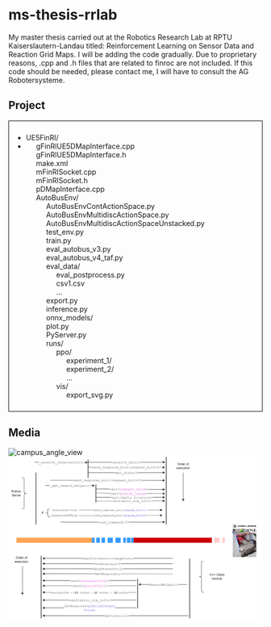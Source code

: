 # ms-thesis-rrlab
My master thesis carried out at the Robotics Research Lab at RPTU Kaiserslautern-Landau titled: Reinforcement Learning on Sensor Data and Reaction Grid Maps.
I will be adding the code gradually. Due to proprietary reasons, .cpp and .h files that are related to finroc are not included. If this code should be needed, please contact me, I will have to consult the AG Robotersysteme. 

## Project

<div style="border: 1px solid black; padding: 10px;">
  <UE5FinRl>
    <ul>
      <li>UE5FinRl/</li>
      <li>
        <ul style="list-style-type: none; padding-left: 20px;">
          <li>gFinRlUE5DMapInterface.cpp</li>
          <li>gFinRlUE5DMapInterface.h</li>
          <li>make.xml</li>
          <li>mFinRlSocket.cpp</li>
          <li>mFinRlSocket.h</li>
          <li>pDMapInterface.cpp</li>
          <li>
            AutoBusEnv/
            <ul style="list-style-type: none; padding-left: 20px;">
              <li>AutoBusEnvContActionSpace.py</li>
              <li>AutoBusEnvMultidiscActionSpace.py</li>
              <li>AutoBusEnvMultidiscActionSpaceUnstacked.py</li>
              <li>test_env.py</li>
              <li>train.py</li>
              <li>eval_autobus_v3.py</li>
              <li>eval_autobus_v4_taf.py</li>
              <li>
                eval_data/
                <ul style="list-style-type: none; padding-left: 20px;">
                  <li>eval_postprocess.py</li>
                  <li>csv1.csv</li>
                  <li>...</li>
                </ul>
              </li>
              <li>export.py</li>
              <li>inference.py</li>
              <li>
                onnx_models/
              </li>
              <li>plot.py</li>
              <li>PyServer.py</li>
              <li>
                runs/
                <ul style="list-style-type: none; padding-left: 20px;">
                  <li>
                    ppo/
                    <ul style="list-style-type: none; padding-left: 20px;">
                      <li>
                        experiment_1/
                      </li>
                      <li>
                        experiment_2/
                      </li>
                      <li>...</li>
                    </ul>
                  </li>
                  <li>
                    vis/
                    <ul style="list-style-type: none; padding-left: 20px;">
                      <li>export_svg.py</li>
                    </ul>
                  </li>
                </ul>
              </li>
            </ul>
          </li>
        </ul>
      </li>
    </ul>
  </details>
</div>

## Media
![campus_angle_view](media/campus_angle_view.png)
![campus_angle_view](media/socket_communication.png)

  </ul>
</details>



